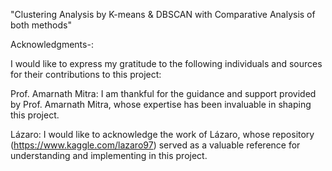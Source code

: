 "Clustering Analysis by K-means & DBSCAN with Comparative Analysis of both methods"

Acknowledgments-:

I would like to express my gratitude to the following individuals and sources for their contributions to this project:

Prof. Amarnath Mitra: I am thankful for the guidance and support provided by Prof. Amarnath Mitra, whose expertise has been invaluable in shaping this project.

Lázaro: I would like to acknowledge the work of Lázaro, whose repository (https://www.kaggle.com/lazaro97) served as a valuable reference for understanding and implementing in this project.
